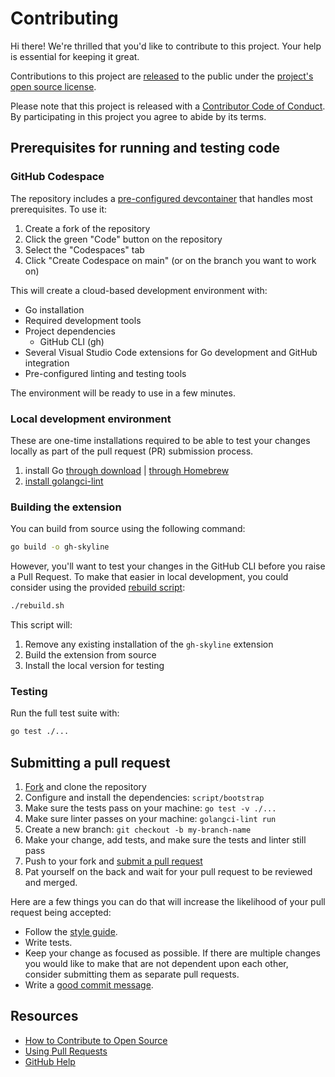 # Contributing

[fork]: https://github.com/github/gh-skyline/fork
[pr]: https://github.com/github/gh-skyline/compare
[style]: https://github.com/github/gh-skyline/blob/main/.github/linters/.golangci.yml

Hi there! We're thrilled that you'd like to contribute to this project. Your help is essential for keeping it great.

Contributions to this project are [released](https://help.github.com/articles/github-terms-of-service/#6-contributions-under-repository-license) to the public under the [project's open source license](LICENSE).

Please note that this project is released with a [Contributor Code of Conduct](CODE_OF_CONDUCT.md). By participating in this project you agree to abide by its terms.

## Prerequisites for running and testing code

### GitHub Codespace

The repository includes a [pre-configured devcontainer](.devcontainer/devcontainer.json) that handles most prerequisites. To use it:

1. Create a fork of the repository
1. Click the green "Code" button on the repository
1. Select the "Codespaces" tab
1. Click "Create Codespace on main" (or on the branch you want to work on)

This will create a cloud-based development environment with:

- Go installation
- Required development tools
- Project dependencies
  - GitHub CLI (gh)
- Several Visual Studio Code extensions for Go development and GitHub integration
- Pre-configured linting and testing tools

The environment will be ready to use in a few minutes.

### Local development environment

These are one-time installations required to be able to test your changes locally as part of the pull request (PR) submission process.

1. install Go [through download](https://go.dev/doc/install) | [through Homebrew](https://formulae.brew.sh/formula/go)
1. [install golangci-lint](https://golangci-lint.run/welcome/install/#local-installation)

### Building the extension

You can build from source using the following command:

```bash
go build -o gh-skyline
```

However, you'll want to test your changes in the GitHub CLI before you raise a Pull Request. To make that easier in local development, you could consider using the provided [rebuild script](rebuild.sh):

```bash
./rebuild.sh
```

This script will:

1. Remove any existing installation of the `gh-skyline` extension
2. Build the extension from source
3. Install the local version for testing

### Testing

Run the full test suite with:

```bash
go test ./...
```

## Submitting a pull request

1. [Fork][fork] and clone the repository
1. Configure and install the dependencies: `script/bootstrap`
1. Make sure the tests pass on your machine: `go test -v ./...`
1. Make sure linter passes on your machine: `golangci-lint run`
1. Create a new branch: `git checkout -b my-branch-name`
1. Make your change, add tests, and make sure the tests and linter still pass
1. Push to your fork and [submit a pull request][pr]
1. Pat yourself on the back and wait for your pull request to be reviewed and merged.

Here are a few things you can do that will increase the likelihood of your pull request being accepted:

- Follow the [style guide][style].
- Write tests.
- Keep your change as focused as possible. If there are multiple changes you would like to make that are not dependent upon each other, consider submitting them as separate pull requests.
- Write a [good commit message](http://tbaggery.com/2008/04/19/a-note-about-git-commit-messages.html).

## Resources

- [How to Contribute to Open Source](https://opensource.guide/how-to-contribute/)
- [Using Pull Requests](https://help.github.com/articles/about-pull-requests/)
- [GitHub Help](https://help.github.com)
